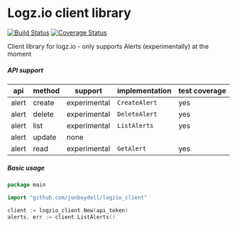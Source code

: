 # Logz.io client library

[![Build Status](https://travis-ci.org/jonboydell/logzio_client.svg?branch=develop)](https://travis-ci.org/jonboydell/logzio_client)
[![Coverage Status](https://coveralls.io/repos/github/jonboydell/logzio_client/badge.svg?branch=develop)](https://coveralls.io/github/jonboydell/logzio_client?branch=develop)

Client library for logz.io - only supports Alerts (experimentally) at the moment

##### API support

|api  |method|support     |implementation|test coverage|
|-----|------|------------|--------------|-------------|
|alert|create|experimental|`CreateAlert` |yes          |
|alert|delete|experimental|`DeleteAlert` |yes          |
|alert|list  |experimental|`ListAlerts`  |yes          |
|alert|update|none        |              |             |
|alert|read  |experimental|`GetAlert`    |yes          |

##### Basic usage

```go
package main

import "github.com/jonboydell/logzio_client"

client := logzio_client.New(api_token)
alerts, err := client.ListAlerts()
```